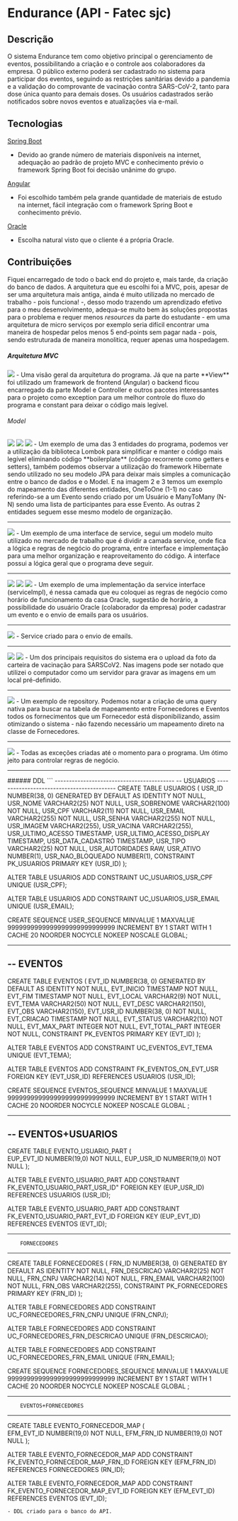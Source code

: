 # Endurance (API - Fatec sjc)

## Descrição
O sistema Endurance tem como objetivo principal o gerenciamento de eventos, possibilitando a criação e o controle aos colaboradores da empresa. O público externo poderá ser cadastrado no sistema para participar dos eventos, seguindo as restrições sanitárias devido a pandemia e a validação do comprovante de vacinação contra SARS-CoV-2, tanto para dose única quanto para demais doses. Os usuários cadastrados serão notificados sobre novos eventos e atualizações via e-mail.

## Tecnologias
[Spring Boot](https://spring.io/projects/spring-boot)
- Devido ao grande número de materiais disponíveis na internet, adequação ao padrão de projeto MVC e conhecimento prévio o framework Spring Boot foi decisão unânime do grupo.
  
[Angular](https://angular.io/cli)
- Foi escolhido também pela grande quantidade de materiais de estudo na internet, fácil integração com o framework Spring Boot e conhecimento prévio. 
  
[Oracle](https://www.oracle.com/br/database/)
- Escolha natural visto que o cliente é a própria Oracle.


## Contribuições
Fiquei encarregado de todo o back end do projeto e, mais tarde, da criação do banco de dados. A arquitetura que eu escolhi foi a MVC, pois, apesar de ser uma arquitetura mais antiga, ainda é muito utilizada no mercado de trabalho - pois funciona! -, desso modo trazendo um aprendizado efetivo para o meu desenvolvimento, adequa-se muito bem às soluções propostas para o problema e requer menos *resources* da parte do estudante - em uma arquitetura de micro serviços por exemplo seria difícil encontrar uma maneira de hospedar pelos menos 5 end-points sem pagar nada - pois, sendo estruturada de maneira monolitica, requer apenas uma hospedagem.

##### Arquitetura MVC
<img src="img/MVC.PNG">
- Uma visão geral da arquitetura do programa. Já que na parte **View** foi utilizado um framework de frontend (Angular) o backend ficou encarregado da parte Model e Controller e outros pacotes interessantes para o projeto como exception para um melhor controle do fluxo do programa e constant para deixar o código mais legível.

###### Model
<img src="img/model1.PNG">
<img src="img/model2.PNG">
<img src="img/model3.PNG">
- Um exemplo de uma das 3 entidades do programa, podemos ver a utilização da biblioteca Lombok para simplificar e manter o código mais legível eliminando código **boilerplate** (código recorrente como getters e setters), também podemos observar a utilização do framework Hibernate sendo utilizado no seu modelo JPA para deixar mais simples a comunicação entre o banco de dados e o Model. E na imagem 2 e 3 temos um exemplo do mapeamento das diferentes entidades, OneToOne (1-1) no caso referindo-se a um Evento sendo criado por um Usuário e ManyToMany (N-N) sendo uma lista de participantes para esse Evento. As outras 2 entidades seguem esse mesmo modelo de organização.
<hr>
<img src="img/service1.PNG">
- Um exemplo de uma interface de service, segui um modelo muito utilizado no mercado de trabalho que é dividir a camada service, onde fica a lógica e regras de negócio do programa, entre interface e implementação para uma melhor organização e reaproveitamento do código. A interface possui a lógica geral que o programa deve seguir.
<hr>
<img src="img/serviceImpl1.PNG">
<img src="img/serviceImpl2.PNG">
<img src="img/serviceImpl3.PNG">
- Um exemplo de uma implementação da service interface (serviceImpl), é nessa camada que eu coloquei as regras de negócio como horário de funcionamento da casa Oracle, sugestão de horário, a possibilidade do usuário Oracle (colaborador da empresa) poder cadastrar um evento e o envio de emails para os usuários.
<hr>
<img src="img/serviceImpl4.PNG">
- Service criado para o envio de emails.
<hr>
<img src="img/vaccine1.PNG">
<img src="img/vaccine2.PNG">
- Um dos principais requisitos do sistema era o upload da foto da carteira de vacinação para SARSCoV2. Nas imagens pode ser notado que utilizei o computador como um servidor para gravar as imagens em um local pré-definido.
<hr>
<img src="img/repository1.PNG">
- Um exemplo de repository. Podemos notar a criação de uma query nativa para buscar na tabela de mapeamento entre Fornecedores e Eventos todos os fornecimentos que um Fornecedor está disponibilizando, assim otimizando o sistema - não fazendo necessário um mapeamento direto na classe de Fornecedores.
<hr>
<img src="img/exceptions1.PNG">
- Todas as exceções criadas até o momento para o programa. Um ótimo jeito para controlar regras de negócio.
<hr>
###### DDL
```
------------------------------------------
-- USUARIOS
------------------------------------------
CREATE TABLE USUARIOS (
  USR_ID NUMBER(38, 0) GENERATED BY DEFAULT AS IDENTITY NOT NULL,
  USR_NOME VARCHAR2(25) NOT NULL,
  USR_SOBRENOME VARCHAR2(100) NOT NULL,
  USR_CPF VARCHAR2(11) NOT NULL,
  USR_EMAIL VARCHAR2(255) NOT NULL,
  USR_SENHA VARCHAR2(255) NOT NULL,
  USR_IMAGEM VARCHAR2(255),
  USR_VACINA VARCHAR2(255),
  USR_ULTIMO_ACESSO TIMESTAMP,
  USR_ULTIMO_ACESSO_DISPLAY TIMESTAMP,
  USR_DATA_CADASTRO TIMESTAMP,
  USR_TIPO VARCHAR2(25) NOT NULL,
  USR_AUTORIDADES RAW,
  USR_ATIVO NUMBER(1),
  USR_NAO_BLOQUEADO NUMBER(1),
  CONSTRAINT PK_USUARIOS PRIMARY KEY (USR_ID)
);

ALTER TABLE USUARIOS ADD CONSTRAINT UC_USUARIOS_USR_CPF UNIQUE (USR_CPF);

ALTER TABLE USUARIOS ADD CONSTRAINT UC_USUARIOS_USR_EMAIL UNIQUE (USR_EMAIL);

CREATE SEQUENCE  USER_SEQUENCE  MINVALUE 1 MAXVALUE 9999999999999999999999999999 INCREMENT BY 1 START WITH 1 CACHE 20 NOORDER  NOCYCLE  NOKEEP  NOSCALE  GLOBAL;


------------------------------------------
-- EVENTOS
------------------------------------------
CREATE TABLE EVENTOS (
  EVT_ID NUMBER(38, 0) GENERATED BY DEFAULT AS IDENTITY NOT NULL,
  EVT_INICIO TIMESTAMP NOT NULL,
  EVT_FIM TIMESTAMP NOT NULL,
  EVT_LOCAL VARCHAR2(9) NOT NULL,
  EVT_TEMA VARCHAR2(50) NOT NULL,
  EVT_DESC VARCHAR2(150),
  EVT_OBS VARCHAR2(150),
  EVT_USR_ID NUMBER(38, 0) NOT NULL,
  EVT_CRIACAO TIMESTAMP NOT NULL,
  EVT_STATUS VARCHAR2(10) NOT NULL,
  EVT_MAX_PART INTEGER NOT NULL,
  EVT_TOTAL_PART INTEGER NOT NULL,
  CONSTRAINT PK_EVENTOS PRIMARY KEY (EVT_ID)
);

ALTER TABLE EVENTOS ADD CONSTRAINT UC_EVENTOS_EVT_TEMA UNIQUE (EVT_TEMA);

ALTER TABLE EVENTOS ADD CONSTRAINT FK_EVENTOS_ON_EVT_USR FOREIGN KEY (EVT_USR_ID) REFERENCES USUARIOS (USR_ID);

CREATE SEQUENCE  EVENTOS_SEQUENCE  MINVALUE 1 MAXVALUE 9999999999999999999999999999 INCREMENT BY 1 START WITH 1 CACHE 20 NOORDER  NOCYCLE  NOKEEP  NOSCALE  GLOBAL ;

------------------------------------------
-- EVENTOS+USUARIOS
------------------------------------------

CREATE TABLE EVENTO_USUARIO_PART (	
	EUP_EVT_ID NUMBER(19,0) NOT NULL, 
	EUP_USR_ID NUMBER(19,0) NOT NULL
   );

ALTER TABLE EVENTO_USUARIO_PART ADD CONSTRAINT FK_EVENTO_USUARIO_PART_USR_ID" FOREIGN KEY (EUP_USR_ID)
	  REFERENCES USUARIOS (USR_ID);

ALTER TABLE EVENTO_USUARIO_PART ADD CONSTRAINT FK_EVENTO_USUARIO_PART_EVT_ID FOREIGN KEY (EUP_EVT_ID)
	  REFERENCES EVENTOS (EVT_ID);


------------------------------------------
		FORNECEDORES
------------------------------------------
CREATE TABLE FORNECEDORES (
  FRN_ID NUMBER(38, 0) GENERATED BY DEFAULT AS IDENTITY NOT NULL,
  FRN_DESCRICAO VARCHAR2(25) NOT NULL,
  FRN_CNPJ VARCHAR2(14) NOT NULL,
  FRN_EMAIL VARCHAR2(100) NOT NULL,
  FRN_OBS VARCHAR2(255),
  CONSTRAINT PK_FORNECEDORES PRIMARY KEY (FRN_ID)
);

ALTER TABLE FORNECEDORES ADD CONSTRAINT UC_FORNECEDORES_FRN_CNPJ UNIQUE (FRN_CNPJ);

ALTER TABLE FORNECEDORES ADD CONSTRAINT UC_FORNECEDORES_FRN_DESCRICAO UNIQUE (FRN_DESCRICAO);

ALTER TABLE FORNECEDORES ADD CONSTRAINT UC_FORNECEDORES_FRN_EMAIL UNIQUE (FRN_EMAIL);

CREATE SEQUENCE  FORNECEDORES_SEQUENCE  MINVALUE 1 MAXVALUE 9999999999999999999999999999 INCREMENT BY 1 START WITH 1 CACHE 20 NOORDER  NOCYCLE  NOKEEP  NOSCALE  GLOBAL ;


------------------------------------------
	    EVENTOS+FORNECEDORES
------------------------------------------

CREATE TABLE EVENTO_FORNECEDOR_MAP (	
	EFM_EVT_ID NUMBER(19,0) NOT NULL, 
	EFM_FRN_ID NUMBER(19,0) NOT NULL
   );

ALTER TABLE EVENTO_FORNECEDOR_MAP ADD CONSTRAINT FK_EVENTO_FORNECEDOR_MAP_FRN_ID FOREIGN KEY (EFM_FRN_ID)
	  REFERENCES FORNECEDORES (RN_ID);

ALTER TABLE EVENTO_FORNECEDOR_MAP ADD CONSTRAINT FK_EVENTO_FORNECEDOR_MAP_EVT_ID FOREIGN KEY (EFM_EVT_ID)
	  REFERENCES EVENTOS (EVT_ID);
```
- DDL criado para o banco do API.
